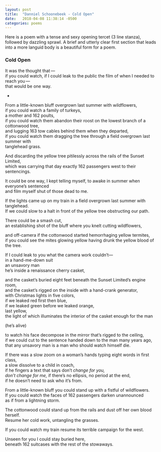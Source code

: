 ```yaml
---
layout: post
title:  "Danniel Schoonebeek - Cold Open"
date:   2018-04-08 11:38:14 -0500
categories: poems
---
```

Here is a poem with a tense and sexy opening tercet (3 line stanza), followed by dazzling sprawl. A brief and utterly clear first section that leads into a more languid body is a beautiful form for a poem.

### Cold Open

It was the thought that —<br>
if you could watch, if I could leak to the public the film of when I needed to reach you —<br>
that would be one way.<br>

*

From a little-known bluff overgrown last summer with wildflowers,<br>
if you could watch a family of turkeys,<br>
a mother and 162 poults,<br>
if you could watch them abandon their roost on the lowest branch of a cottonwood tree,<br>
and lugging 163 tow cables behind them when they departed,<br>
if you could watch them dragging the tree through a field overgrown last summer with<br>
tanglehead grass.<br>

And discarding the yellow tree pitilessly across the rails of the Sunset Limited,<br>
which was carrying that day exactly 162 passengers west to their sentencings.<br>

It could be one way, I kept telling myself, to awake in summer when everyone’s sentenced<br>
and film myself shut of those dead to me.<br>

If the lights came up on my train in a field overgrown last summer with tanglehead.<br>
If we could slow to a halt in front of the yellow tree obstructing our path.<br>

There could be a smash cut,<br>
an establishing shot of the bluff where you knelt cutting wildflowers,<br>

and off-camera if the cottonwood started hemorrhaging yellow termites,<br>
if you could see the mites glowing yellow having drunk the yellow blood of the tree.<br>

If I could leak to you what the camera work couldn’t—<br>
in a hand-me-down suit<br>
an unsavory man<br>
he’s inside a renaissance cherry casket,<br>

and the casket’s buried eight feet beneath the Sunset Limited’s engine room,<br>
and the casket’s rigged on the inside with a hand-crank generator,<br>
with Christmas lights in five colors,<br>
if we leaked red first then blue,<br>
if we leaked green before we leaked orange,<br>
last yellow,<br>
the light of which illuminates the interior of the casket enough for the man<br>

(he’s alive)<br>

to watch his face decompose in the mirror that’s rigged to the ceiling,<br>
if we could cut to the sentence handed down to the man many years ago,<br>
that any unsavory man is a man who should watch himself die.<br>

If there was a slow zoom on a woman’s hands typing eight words in first class,<br>
a slow dissolve to a child in coach,<br>
if he fingers a text that says don’t _change for you,<br>
don’t change for me,_ if there’s no ellipsis, no period at the end,<br>
if he doesn’t need to ask who it’s from.<br>

From a little-known bluff you could stand up with a fistful of wildflowers.<br>
If you could watch the faces of 162 passengers darken unannounced<br>
as if from a lightning storm.<br>

The cottonwood could stand up from the rails and dust off her own blood herself.<br>
Resume her cold work, untangling the grasses.<br>

If you could watch my train resume its terrible campaign for the west.<br>

Unseen for you I could stay buried here,<br>
beneath 162 suitcases with the rest of the stowaways.
